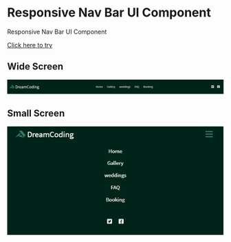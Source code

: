 #  Responsive Nav Bar UI Component
Responsive Nav Bar UI Component

[Click here to try](https://hanjinhui638.github.io/nav_bar2/index.html)

## Wide Screen
![wide](https://github.com/hanjinhui638/nav_bar2/blob/master/images/wide.PNG)

## Small Screen
![small](https://github.com/hanjinhui638/nav_bar2/blob/master/images/small.PNG)
 
